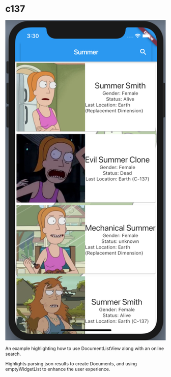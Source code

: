 # c137
![search results](img/shot1.png)

An example highlighting how to use DocumentListView along with an online search.

Highlights parsing json results to create Documents, and using emptyWidgetList to enhance the user experience.
